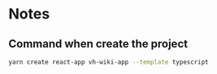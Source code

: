 # Notes
## Command when create the project
```bash
yarn create react-app vh-wiki-app --template typescript
```

